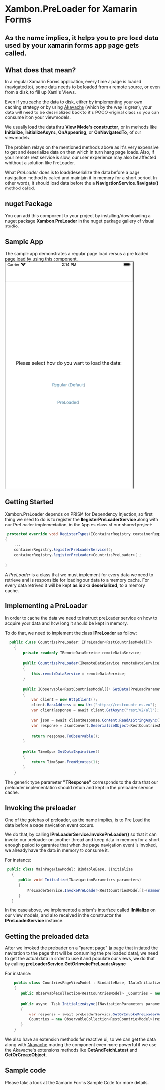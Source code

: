

# Xambon.PreLoader for Xamarin Forms

## As the name implies, it helps you to pre load data used by your xamarin forms app page gets called.



## What does that mean?
In a regular Xamarin Forms application, every time a page is loaded (navigated to), some data needs to be loaded from a remote source, or even from a disk, to fill up Xaml's Views.

Even if you cache the data to disk, either by implementing your own caching strategy or by using [Akavache](https://github.com/reactiveui/Akavache/) (which by the way is great), your data will need to be deserialized back to it's POCO original class so you can consume it on your viewmodels.

We usually load the data thru **View Mode's constructor**, or in methods like **Initialize**, **InitializeAsync**, **OnAppearing**, or **OnNavigatedTo**, of our viewmodels.

The problem relays on the mentioned methods above as it's very expensive to get and deserialize data on then which in turn hang page loads. Also, if your remote rest service is slow, our user experience may also be affected whithout a solution like PreLoader.

What *PreLoader* does is to load/deserialize the data before a page navigation method is called and maintain it in memory for a short period. In other words, it should load data before the a **NavigationService.Navigate()** method called.



## nuget Package
You can add this component to your project by installing/downloading a nuget package  **Xambon.PreLoader** in the nuget package gallery of visual studio.

## Sample App
The sample app demonstrates a regular page load versus a pre loaded page load by using this component.
![Sample App](https://github.com/carolzbnbr/preloader/blob/master/Images/screencast.gif)


## Getting Started
Xambon.PreLoader depends on PRISM for Dependency Injection, so first thing we need to do is to register the **RegisterPreLoaderService** along with our PreLoader implementation, in the App.cs class of our shared project:

```csharp
 protected override void RegisterTypes(IContainerRegistry containerRegistry)
{
    ...
    containerRegistry.RegisterPreLoaderService();
    containerRegistry.RegisterPreLoader<CountriesPreLoader>();

}
```

A *PreLoader* is a class that we must implement for every data we need to retrieve and is responsible for loading our data to a memory cache. For every data retrived it will be kept **as is** aka **deserialized**, to a memory cache.

## Implementing a PreLoader
In order to cache the data we need to instruct preLoader service on how to acquire your data and how long it should be kept in memory. 

To do that, we need to implement the class **IPreLoader<TResponse>** as follow:

```csharp
  public class CountriesPreLoader: IPreLoader<RestCountriesModel[]>
    {
        private readonly IRemoteDataService remoteDataService;

        public CountriesPreLoader(IRemoteDataService remoteDataService)
        {
            this.remoteDataService = remoteDataService;
        }

        public IObservable<RestCountriesModel[]> GetData(PreLoadParameters parameters)
        {
            var client = new HttpClient();
            client.BaseAddress = new Uri("https://restcountries.eu");
            var clientResponse = await client.GetAsync("rest/v2/all");

            var json = await clientResponse.Content.ReadAsStringAsync();
            var response = JsonConvert.DeserializeObject<RestCountriesModel[]>(json);
            
            return response.ToObservable();
        }

        public TimeSpan GetDataExpiration()
        {
            return TimeSpan.FromMinutes(1);
        }
    }
```

The generic type parameter **"TResponse"** corresponds to the data that our preloader implementation should return and kept in the preloader service cache.


## Invoking the preloader
One of the gotchas of preloader, as the name implies, is to Pre Load the data before a page navigation event occurs. 

We do that, by calling **IPreLoaderService.InvokePreLoader()** so that it can invoke our preloader on another thread and keep data in memory for a short enough period to garantee that when the page navigation event is invoked, we already have the data in memory to consume it. 

For instance:

```csharp
 public class MainPageViewModel: BindableBase, IInitialize
   {
      public void Initialize(INavigationParameters parameters)
      {
          PreLoaderService.InvokePreLoader<RestCountriesModel[]>(nameof(CountriesPreLoader));
      }
   }    
```

In the case above, we implemented a prism's interface called **IInitialize** on our view models, and also received in the constructor the **IPreLoaderService** instance.


## Getting the preloaded data
After we invoked the preloader on a "parent page" (a page that initiated the navitation to the page that will be consuming the pre loaded data), we need to get the actual data in order to use it and populate our views, we do that by calling **preLoaderService.GetOrInvokePreLoaderAsync** 

For instance:

```csharp
    public class CountriesPageViewModel : BindableBase, IAutoInitialize, IInitializeAsync
    {
       public ObservableCollection<RestCountriesModel> _Countries = new ObservableCollection<RestCountriesModel>();

       public async  Task InitializeAsync(INavigationParameters parameters)
       {
           var response = await preLoaderService.GetOrInvokePreLoaderAsync<RestCountriesModel[]>(nameof(CountriesPreLoader));
           Countries = new ObservableCollection<RestCountriesModel>(response);
       }
    }
```

We also have an extension methods for reactive ui, so we can get the data along with [Akavache](https://github.com/reactiveui/Akavache/) making the component even more powerful if we use the Akavache's extensions methods like **GetAndFetchLatest** and **GetOrCreateObject**. 


## Sample code
Please take a look at the Xamarin Forms Sample Code for more details. 


